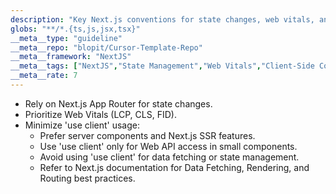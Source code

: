 ```yaml
---
description: "Key Next.js conventions for state changes, web vitals, and client-side code usage."
globs: "**/*.{ts,js,jsx,tsx}"
__meta__type: "guideline"
__meta__repo: "blopit/Cursor-Template-Repo"
__meta__framework: "NextJS"
__meta__tags: ["NextJS","State Management","Web Vitals","Client-Side Code","Server Components"]
__meta__rate: 7
---
```

- Rely on Next.js App Router for state changes.
- Prioritize Web Vitals (LCP, CLS, FID).
- Minimize 'use client' usage:
  - Prefer server components and Next.js SSR features.
  - Use 'use client' only for Web API access in small components.
  - Avoid using 'use client' for data fetching or state management.
  - Refer to Next.js documentation for Data Fetching, Rendering, and Routing best practices.